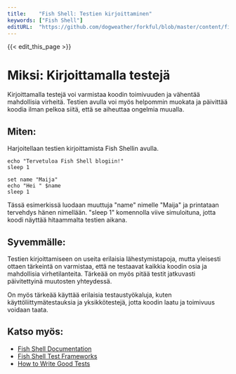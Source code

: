```yaml
---
title:    "Fish Shell: Testien kirjoittaminen"
keywords: ["Fish Shell"]
editURL:  "https://github.com/dogweather/forkful/blob/master/content/fi/fish-shell/writing-tests.md"
---
```


{{< edit_this_page >}}

# Miksi: Kirjoittamalla testejä
Kirjoittamalla testejä voi varmistaa koodin toimivuuden ja vähentää mahdollisia virheitä. Testien avulla voi myös helpommin muokata ja päivittää koodia ilman pelkoa siitä, että se aiheuttaa ongelmia muualla.

## Miten:
Harjoitellaan testien kirjoittamista Fish Shellin avulla.

```Fish Shell
echo "Tervetuloa Fish Shell blogiin!"
sleep 1
```

```Fish Shell
set name "Maija"
echo "Hei " $name
sleep 1
```

Tässä esimerkissä luodaan muuttuja "name" nimelle "Maija" ja printataan tervehdys hänen nimellään. "sleep 1" komennolla viive simuloituna, jotta koodi näyttää hitaammalta testien aikana.

## Syvemmälle:
Testien kirjoittamiseen on useita erilaisia lähestymistapoja, mutta yleisesti ottaen tärkeintä on varmistaa, että ne testaavat kaikkia koodin osia ja mahdollisia virhetilanteita. Tärkeää on myös pitää testit jatkuvasti päivitettyinä muutosten yhteydessä.

On myös tärkeää käyttää erilaisia testaustyökaluja, kuten käyttöliittymätestauksia ja yksikkötestejä, jotta koodin laatu ja toimivuus voidaan taata.

## Katso myös:
- [Fish Shell Documentation](https://fishshell.com/docs/current/index.html)
- [Fish Shell Test Frameworks](https://gist.github.com/fisherman/on-the-fly-1f7677c3f3b81f17f9c59200bb928ae3)
- [How to Write Good Tests](https://www.adventuresintechland.com/writing-good-unit-tests/)